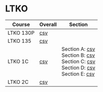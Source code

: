 # LTKO

| Course | Overall | Section |
| ------ | ------- | ------- |
| LTKO 130P | [csv](https://github.com/UCSD-Historical-Enrollment-Data/2024Spring/blob/main/overall/LTKO%20130P.csv) |  |
| LTKO 135 | [csv](https://github.com/UCSD-Historical-Enrollment-Data/2024Spring/blob/main/overall/LTKO%20135.csv) |  |
| LTKO 1C | [csv](https://github.com/UCSD-Historical-Enrollment-Data/2024Spring/blob/main/overall/LTKO%201C.csv) | Section A: [csv](https://github.com/UCSD-Historical-Enrollment-Data/2024Spring/blob/main/section/LTKO%201C_A.csv)<br>Section B: [csv](https://github.com/UCSD-Historical-Enrollment-Data/2024Spring/blob/main/section/LTKO%201C_B.csv)<br>Section C: [csv](https://github.com/UCSD-Historical-Enrollment-Data/2024Spring/blob/main/section/LTKO%201C_C.csv)<br>Section D: [csv](https://github.com/UCSD-Historical-Enrollment-Data/2024Spring/blob/main/section/LTKO%201C_D.csv)<br>Section E: [csv](https://github.com/UCSD-Historical-Enrollment-Data/2024Spring/blob/main/section/LTKO%201C_E.csv) |
| LTKO 2C | [csv](https://github.com/UCSD-Historical-Enrollment-Data/2024Spring/blob/main/overall/LTKO%202C.csv) |  |
